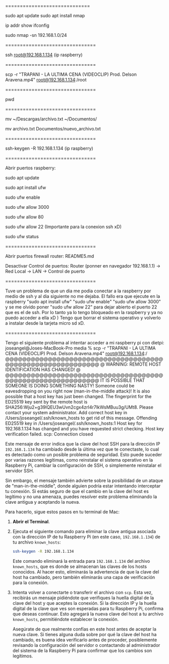 =============================

sudo apt update
sudo apt install nmap

ip addr show
ifconfig

sudo nmap -sn 192.168.1.0/24

===============================

ssh root@192.168.1.134   (ip raspberry)

===============================

scp -r "TRAPANI - LA ULTIMA CENA (VIDEOCLIP) Prod. Delson Aravena.mp4" root@192.168.1.134:/root

===============================

pwd

===============================

mv ~/Descargas/archivo.txt ~/Documentos/

mv archivo.txt Documentos/nuevo_archivo.txt

===============================

ssh-keygen -R 192.168.1.134 (ip raspberry)

===============================

Abrir puertos raspberry:

sudo apt update

sudo apt install ufw

sudo ufw enable

sudo ufw allow 3000

sudo ufw allow 80

sudo ufw allow 22 (Importante para la conexion ssh xD)

sudo ufw status


===============================

Abrir puertos firewall router: README5.md

Desactivar Control de puertos: Router (ponner en navegador 192.168.1.1) -> Red Local -> LAN -> Control de puerto

===============================

Tuve un problema de que un dia me podia conectar a la raspberry por medio de ssh y al dia siguiente no me dejaba. El fallo era que ejecute en la raspberry "sudo apt install ufw" "sudo ufw enable" "sudo ufw allow 3000" y se me olvido poner "sudo ufw allow 22" para dejar abierto el puerto 22 que es el de ssh. Por lo tanto ya lo tengo bloqueado en la raspberry y ya no puedo acceder a ella xD ) Tengo que borrar el sistema operativo y volverlo a instalar desde la tarjeta micro sd xD.

===============================

Tengo el siguiente problema al intentar acceder a mi raspberry pi con dietpi: joseangel@Joses-MacBook-Pro media % scp -r "TRAPANI - LA ULTIMA CENA (VIDEOCLIP) Prod. Delson Aravena.mp4" root@192.168.1.134:/
@@@@@@@@@@@@@@@@@@@@@@@@@@@@@@@@@@@@@@@@@@@@@@@@@@@@@@@@@@@
@    WARNING: REMOTE HOST IDENTIFICATION HAS CHANGED!     @
@@@@@@@@@@@@@@@@@@@@@@@@@@@@@@@@@@@@@@@@@@@@@@@@@@@@@@@@@@@
IT IS POSSIBLE THAT SOMEONE IS DOING SOMETHING NASTY!
Someone could be eavesdropping on you right now (man-in-the-middle attack)!
It is also possible that a host key has just been changed.
The fingerprint for the ED25519 key sent by the remote host is
SHA256:Wju2+g39lQEU3wUvn2cgx4zrI4r7lkWsMBuu3g/UMt8.
Please contact your system administrator.
Add correct host key in /Users/joseangel/.ssh/known_hosts to get rid of this message.
Offending ED25519 key in /Users/joseangel/.ssh/known_hosts:1
Host key for 192.168.1.134 has changed and you have requested strict checking.
Host key verification failed.
scp: Connection closed

Este mensaje de error indica que la clave del host SSH para la dirección IP `192.168.1.134` ha cambiado desde la última vez que te conectaste, lo cual es detectado como un posible problema de seguridad. Esto puede suceder por varias razones legítimas, como reinstalar el sistema operativo en la Raspberry Pi, cambiar la configuración de SSH, o simplemente reinstalar el servidor SSH. 

Sin embargo, el mensaje también advierte sobre la posibilidad de un ataque de "man-in-the-middle", donde alguien podría estar intentando interceptar tu conexión. Si estás seguro de que el cambio en la clave del host es legítimo y no una amenaza, puedes resolver este problema eliminando la clave antigua y aceptando la nueva.

Para hacerlo, sigue estos pasos en tu terminal de Mac:

1. **Abrir el Terminal**.
2. Ejecuta el siguiente comando para eliminar la clave antigua asociada con la dirección IP de tu Raspberry Pi (en este caso, `192.168.1.134`) de tu archivo `known_hosts`:

   ```sh
   ssh-keygen -R 192.168.1.134
   ```

   Este comando eliminará la entrada para `192.168.1.134` del archivo `known_hosts`, que es donde se almacenan las claves de los hosts conocidos. Al hacer esto, eliminarás la advertencia de que la clave del host ha cambiado, pero también eliminarás una capa de verificación para la conexión.

3. Intenta volver a conectarte o transferir el archivo con `scp`. Esta vez, recibirás un mensaje pidiéndote que verifiques la huella digital de la clave del host y que aceptes la conexión. Si la dirección IP y la huella digital de la clave que ves son esperadas para tu Raspberry Pi, confirma que deseas continuar. Esto agregará la nueva clave del host a tu archivo `known_hosts`, permitiéndote establecer la conexión.

   Asegúrate de que realmente confías en este host antes de aceptar la nueva clave. Si tienes alguna duda sobre por qué la clave del host ha cambiado, es buena idea verificarlo antes de proceder, posiblemente revisando la configuración del servidor o contactando al administrador del sistema de la Raspberry Pi para confirmar que los cambios son legítimos.